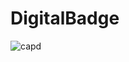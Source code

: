 # DigitalBadge

![capd](https://github.com/jh0804/DigitalBadge/assets/127887466/65013fdc-620a-4da1-adfd-3598f34947a7.JPG)




